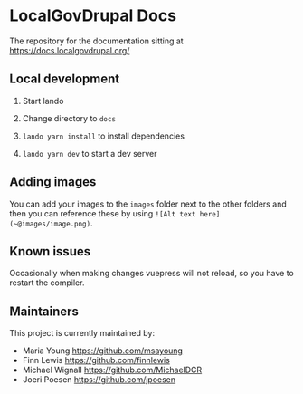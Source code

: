 # LocalGovDrupal Docs

The repository for the documentation sitting at https://docs.localgovdrupal.org/

## Local development

1. Start lando

2. Change directory to `docs`

3. `lando yarn install` to install dependencies

4. `lando yarn dev` to start a dev server

## Adding images

You can add your images to the `images` folder next to the other folders and then you can reference these by using `![Alt text here](~@images/image.png)`.

## Known issues

Occasionally when making changes vuepress will not reload, so you have to restart the compiler.

## Maintainers

This project is currently maintained by: 

 - Maria Young https://github.com/msayoung
 - Finn Lewis https://github.com/finnlewis
 - Michael Wignall https://github.com/MichaelDCR
 - Joeri Poesen https://github.com/jpoesen
